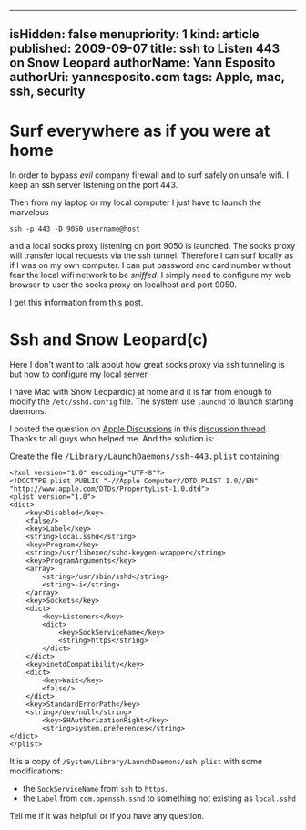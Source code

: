 -----
isHidden:       false
menupriority:   1
kind:           article
published: 2009-09-07
title: ssh to Listen 443 on Snow Leopard
authorName: Yann Esposito
authorUri: yannesposito.com
tags: Apple, mac, ssh, security 
-----
# Surf everywhere as if you were at home

In order to bypass *evil* company firewall and to surf safely on unsafe <sc>wifi</sc>. I keep an ssh server listening on the port 443.

Then from my laptop or my local computer I just have to launch the marvelous

<pre><code class="zsh">ssh -p 443 -D 9050 username@host
</code></pre>

and a local <sc>socks</sc> proxy listening on port 9050 is launched. The <sc>socks</sc> proxy will transfer local requests via the ssh tunnel. Therefore I can surf locally as if I was on my own computer. I can put password and card number without fear the local <sc>wifi</sc> network to be *sniffed*. I simply need to configure my web browser to user the <sc>socks</sc> proxy on localhost and port 9050.

I get this information from [this post](http://dltj.org/article/ssh-as-socks-proxy/).

# Ssh and Snow Leopard(c)

Here I don't want to talk about how great <sc>socks</sc> proxy via ssh tunneling is but how to configure my local server.

I have Mac with Snow Leopard(c) at home and it is far from enough to modify the `/etc/sshd.config` file. The system use `launchd` to launch starting daemons.

I posted the question on [Apple Discussions](discussions.apple.com) in this [discussion thread](http://discussions.apple.com/thread.jspa?messageID=10141032). Thanks to all guys who helped me. And the solution is:

Create the file <tt>/Library/LaunchDaemons/ssh-443.plist</tt> containing:

<pre><code class="xml">&lt;?xml version="1.0" encoding="UTF-8"?&gt;
&lt;!DOCTYPE plist PUBLIC "-//Apple Computer//DTD PLIST 1.0//EN" "http://www.apple.com/DTDs/PropertyList-1.0.dtd"&gt;
&lt;plist version="1.0"&gt;
&lt;dict&gt;
	&lt;key&gt;Disabled&lt;/key&gt;
	&lt;false/&gt;
	&lt;key&gt;Label&lt;/key&gt;
	&lt;string&gt;local.sshd&lt;/string&gt;
	&lt;key&gt;Program&lt;/key&gt;
	&lt;string&gt;/usr/libexec/sshd-keygen-wrapper&lt;/string&gt;
	&lt;key&gt;ProgramArguments&lt;/key&gt;
	&lt;array&gt;
		&lt;string&gt;/usr/sbin/sshd&lt;/string&gt;
		&lt;string&gt;-i&lt;/string&gt;
	&lt;/array&gt;
	&lt;key&gt;Sockets&lt;/key&gt;
	&lt;dict&gt;
		&lt;key&gt;Listeners&lt;/key&gt;
		&lt;dict&gt;
			&lt;key&gt;SockServiceName&lt;/key&gt;
			&lt;string&gt;https&lt;/string&gt;
		&lt;/dict&gt;
	&lt;/dict&gt;
	&lt;key&gt;inetdCompatibility&lt;/key&gt;
	&lt;dict&gt;
		&lt;key&gt;Wait&lt;/key&gt;
		&lt;false/&gt;
	&lt;/dict&gt;
	&lt;key&gt;StandardErrorPath&lt;/key&gt;
	&lt;string&gt;/dev/null&lt;/string&gt;
        &lt;key&gt;SHAuthorizationRight&lt;/key&gt;
        &lt;string&gt;system.preferences&lt;/string&gt;
&lt;/dict&gt;
&lt;/plist&gt;
</code></pre>

It is a copy of `/System/Library/LaunchDaemons/ssh.plist` with some modifications:

  - the `SockServiceName` from `ssh` to `https`.
  - the `Label` from `com.openssh.sshd` to something not existing as `local.sshd`

Tell me if it was helpfull or if you have any question.

